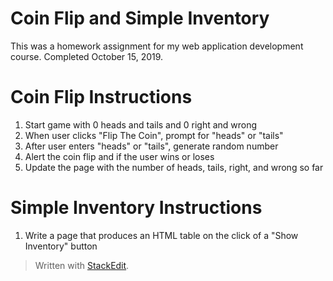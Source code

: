 # Coin Flip and Simple Inventory
This was a homework assignment for my web application development course. Completed October 15, 2019.

# Coin Flip Instructions
1. Start game with 0 heads and tails and 0 right and wrong
2. When user clicks "Flip The Coin", prompt for "heads" or "tails"
3. After user enters "heads" or "tails", generate random number
4. Alert the coin flip and if the user wins or loses
5. Update the page with the number of heads, tails, right, and wrong so far

# Simple Inventory Instructions
1. Write a page that produces an HTML table on the click of a "Show Inventory" button

> Written with [StackEdit](https://stackedit.io/).
<!--stackedit_data:
eyJoaXN0b3J5IjpbLTg4NDQyNTIsLTkwNjkxODQxXX0=
-->